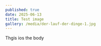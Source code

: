 ```yaml
---
published: true
date: 2025-06-13
title: Test image
gallery: /media/der-lauf-der-dinge-1.jpg
---
```

Thgis ios the body